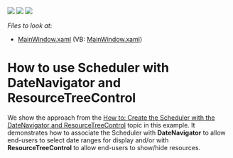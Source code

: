 <!-- default badges list -->
![](https://img.shields.io/endpoint?url=https://codecentral.devexpress.com/api/v1/VersionRange/128656151/21.1.5%2B)
[![](https://img.shields.io/badge/Open_in_DevExpress_Support_Center-FF7200?style=flat-square&logo=DevExpress&logoColor=white)](https://supportcenter.devexpress.com/ticket/details/T544898)
[![](https://img.shields.io/badge/📖_How_to_use_DevExpress_Examples-e9f6fc?style=flat-square)](https://docs.devexpress.com/GeneralInformation/403183)
<!-- default badges end -->
<!-- default file list -->
*Files to look at*:

* [MainWindow.xaml](./CS/DXSample/MainWindow.xaml) (VB: [MainWindow.xaml](./VB/DXSample/MainWindow.xaml))

<!-- default file list end -->
# How to use Scheduler with DateNavigator and ResourceTreeControl


We show the approach from the [How to: Create the Scheduler with the DateNavigator and ResourceTreeControl](http://help.devexpress.com/#WPF/CustomDocument118066) topic in this example. It demonstrates how to associate the Scheduler with **DateNavigator** to allow end-users to select date ranges for display and/or with **ResourceTreeControl** to allow end-users to show/hide resources.

<br/>


